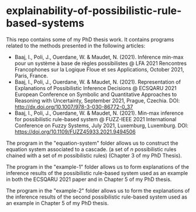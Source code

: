 # explainability-of-possibilistic-rule-based-systems


This repo contains some of my PhD thesis work. 
It contains programs related to the methods presented in the following articles:

- Baaj, I., Poli, J., Ouerdane, W. & Maudet, N. (2021). Inférence min-max pour un système à base de règles possibilistes @ LFA 2021 Rencontres Francophones sur la Logique Floue et ses Applications, October 2021, Paris, France. 
- Baaj, I., Poli, J., Ouerdane, W. & Maudet, N. (2021). Representation of Explanations of Possibilistic Inference Decisions @ ECSQARU 2021 European Conference on Symbolic and Quantitative Approaches to Reasoning with Uncertainty, September 2021, Prague, Czechia. DOI: http://dx.doi.org/10.1007/978-3-030-86772-0_37
- Baaj, I., Poli, J., Ouerdane, W. & Maudet, N. (2021). Min-max inference for possibilistic rule-based system @ FUZZ-IEEE 2021 International Conference on Fuzzy Systems, July 2021, Luxemburg, Luxemburg.  DOI: https://doi.org/10.1109/FUZZ45933.2021.9494506

The program in the "equation-system" folder allows us to construct the equation system associated to a cascade. (a set of $n$ possibilistic rules chained with a set of $m$ possibilistic rules) (Chapter 3 of my PhD Thesis). 

The program in the "example-1" folder allows us to form explanations of the inference results of the possibilistic rule-based system used as an example in both the ECSQARU 2021 paper and in Chapter 5 of my PhD thesis. 

The program in the "example-2" folder allows us to form the explanations of the inference results of the second possibilistic rule-based system used as an example  in Chapter 5 of my PhD thesis.
